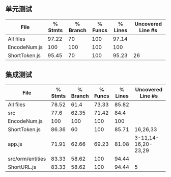 ## 单元测试

| File          | % Stmts | % Branch | % Funcs | % Lines | Uncovered Line #s |
| ------------- | ------- | -------- | ------- | ------- | ----------------- |
| All files     | 97.22   | 70       | 100     | 97.14   |
| EncodeNum.js  | 100     | 100      | 100     | 100     |
| ShortToken.js | 95.45   | 70       | 100     | 95.23   | 26                |

## 集成测试

| File             | % Stmts | % Branch | % Funcs | % Lines | Uncovered Line #s   |
| ---------------- | ------- | -------- | ------- | ------- | ------------------- |
| All files        | 78.52   | 61.4     | 73.33   | 85.82   |
| src              | 77.6    | 62.35    | 71.42   | 84.4    |
| EncodeNum.js     | 100     | 100      | 100     | 100     |
| ShortToken.js    | 86.36   | 60       | 100     | 85.71   | 16,26,33            |
| app.js           | 71.91   | 62.66    | 69.23   | 81.08   | 3-11,14-16,20-23,29 |
| src/orm/entities | 83.33   | 58.62    | 100     | 94.44   |
| ShortURL.js      | 83.33   | 58.62    | 100     | 94.44   | 5                   |
